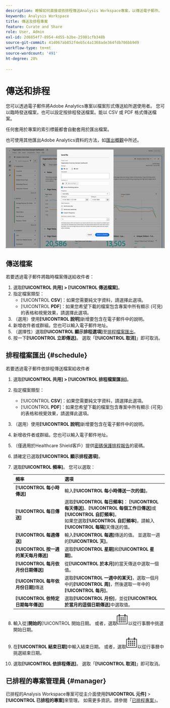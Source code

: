 ```yaml
---
description: 瞭解如何直接或依排程傳送Analysis Workspace專案，以傳送電子郵件。
keywords: Analysis Workspace
title: 傳送及排程專案
feature: Curate and Share
role: User, Admin
exl-id: 2d6854f7-8954-4d55-b2be-25981cfb348b
source-git-commit: 41d067ab852f4eb5c4a1368ade364fdb706bb9d9
workflow-type: tm+mt
source-wordcount: '491'
ht-degree: 28%

---
```


# 傳送和排程

您可以透過電子郵件將Adobe Analytics專案以檔案形式傳送給所選使用者。 您可以臨時發送檔案，也可以設定按排程發送檔案。能以 CSV 或 PDF 格式傳送檔案。

任何套用於專案的索引標籤都會自動套用於匯出檔案。

也可使用其他匯出Adobe Analytics資料的方法，如[匯出概觀](/help/export/home.md)中所述。

![傳送檔案](assets/send-file.png)

## 傳送檔案

若要透過電子郵件將臨時檔案傳送給收件者：

1. 選取&#x200B;**[!UICONTROL 共用] > [!UICONTROL 傳送檔案]**。
1. 指定檔案類型：
   * [!UICONTROL **CSV**]：如果您需要純文字資料，請選擇此選項。
   * [!UICONTROL **PDF**]：如果您希望下載的檔案包含專案中所有顯示 (可見) 的表格和視覺效果，請選擇此選項。
1. （選用）使用&#x200B;**[!UICONTROL 說明]**&#x200B;新增要包含在電子郵件中的說明。
1. 新增收件者或群組。您也可以輸入電子郵件地址。
1. （選擇性）選取&#x200B;**[!UICONTROL 顯示排程選項]**&#x200B;至[排程檔案匯出](#schedule-file-export)。
1. 按一下&#x200B;**[!UICONTROL 立即傳送]**。 選取「**[!UICONTROL 取消]**」即可取消。


## 排程檔案匯出 {#schedule}

若要透過電子郵件依排程傳送檔案給收件者

1. 選取&#x200B;**[!UICONTROL 共用] > [!UICONTROL 排程檔案匯出]**。
1. 指定檔案類型：
   * [!UICONTROL **CSV**]：如果您需要純文字資料，請選擇此選項。
   * [!UICONTROL **PDF**]：如果您希望下載的檔案包含專案中所有顯示 (可見) 的表格和視覺效果，請選擇此選項。
1. （選用）使用&#x200B;**[!UICONTROL 說明]**&#x200B;新增要包含在電子郵件中的說明。
1. 新增收件者或群組。您也可以輸入電子郵件地址。
1. （僅適用於Healthcare Shield客戶）提供[密碼保護排程報告](#password-protect-a-new-scheduled-project)的密碼。
1. 請確定已選取&#x200B;**[!UICONTROL 顯示排程選項]**。
1. 選取&#x200B;**[!UICONTROL 頻率]**。 您可以選取：

   | 頻率 | 選項 |
   |---|---|
   | **[!UICONTROL 每小時傳送]** | 輸入&#x200B;**[!UICONTROL 每小時傳送一次的值]**。 |
   | **[!UICONTROL 每日傳送]** | 選取&#x200B;**[!UICONTROL 每日頻率]**： **[!UICONTROL 每天傳送]**、**[!UICONTROL 每個工作日傳送]**&#x200B;或&#x200B;**[!UICONTROL 自訂頻率]**。<br/>如果您選取&#x200B;**[!UICONTROL 自訂頻率]**，請輸入&#x200B;**[!UICONTROL 每隔]**&#x200B;天傳送的值。 |
   | **[!UICONTROL 每週傳送]** | 輸入&#x200B;**[!UICONTROL 每週]**&#x200B;傳送的值。 並選取一週的&#x200B;**[!UICONTROL 天]**。 |
   | **[!UICONTROL 按一週的某天每月傳送]** | 選取&#x200B;**[!UICONTROL 星期]**&#x200B;和&#x200B;**[!UICONTROL 星期]**。 |
   | **[!UICONTROL 每月依月份日期傳送]** | 從&#x200B;**[!UICONTROL 於本月]**&#x200B;的當天傳送中選取一個值。 |
   | **[!UICONTROL 每年依月份日期]**&#x200B;傳送 | 選取&#x200B;**[!UICONTROL 一週中的某天]**，選取一個月中的&#x200B;**[!UICONTROL 周]**，然後選取一年中的&#x200B;**[!UICONTROL 每月]**。 |
   | **[!UICONTROL 依特定日期每年傳送]** | 選取&#x200B;**[!UICONTROL 月份]**，並從&#x200B;**[!UICONTROL 於當月的這個日期傳送]**&#x200B;中選取值。 |

1. 輸入從&#x200B;]**開始的**[!UICONTROL &#x200B;開始日期。 或者，選取![行事曆](/help/assets/icons/Calendar.svg)以從行事曆中挑選開始日期。

1. 在&#x200B;**[!UICONTROL 結束日期]**&#x200B;中輸入結束日期。 或者，選取![行事曆](/help/assets/icons/Calendar.svg)以從行事曆中挑選結束日期。
1. 選取&#x200B;**[!UICONTROL 依排程傳送]**。 選取「**[!UICONTROL 取消]**」即可取消。


## 已排程的專案管理員 {#manager}

已排程的Analysis Workspace專案可從主介面使用&#x200B;**[!UICONTROL 元件]** > **[!UICONTROL 已排程的專案]**&#x200B;來管理。 如需更多資訊，請參閱「[已排程專案](/help/components/scheduled-projects-manager.md)」。

<!--
# Schedule projects

From the Workspace **Share menu**, you can send Analysis Workspace projects using email to selected recipients. Files can be sent in CSV or PDF format. After you share scheduled projects, you can edit the schedule settings to modify the frequency, receipient list, or file type using the Scheduled Projects manager.

## Send file now

To send a file immediately to recipients via email:

1. Click **[!UICONTROL Share] > [!UICONTROL Export file]**.
1. Specify the file type:
   * [!UICONTROL **CSV**]: Choose this option if you want plain-text data.
   * [!UICONTROL **PDF**]: Choose this option if you want the downloaded file to contain all the displayed (visible) tables and visualizations in the project.
1. (Optional) Add a description to include in the email to explain the file being received. 
1. Add recipients or groups. Email addresses can also be entered. 
1. Click **[!UICONTROL Send Now]**.
1. (Optional) Click **[!UICONTROL Show scheduling options]** to specify a delivery schedule.

![Send file now](assets/send-file-now.png)

## Send file on schedule

To send a file on a recurring schedule to recipients via email:

1. Click **[!UICONTROL Share] > [!UICONTROL Schedule file export]**.
1. Specify the file type (CSV or PDF).
1. (Optional) Add a description that will be included in the email to explain the file being received. 
1. Add recipients or groups. Email addresses can also be entered. 
1. Specify the range the schedule should be delivered over by modifying Starting on and Ending on inputs. The end date must be within a year from the day the schedule is created or modified.
1. Specify the delivery frequency. Each frequency allows for different customizations. 
1. Click **[!UICONTROL Send on schedule]**.

![](assets/send-on-schedule.png)

## Manage scheduled projects

When you manage scheduled projects, you can edit and delete recurring project schedules:

*  Change the file type (.csv or PDF)
*  Update the project description
*  Add or remove recipients
*  Change the frequency


Scheduled Analysis Workspace projects can be managed under **Analytics > Components > Scheduled Projects**.

For more information, see [Scheduled projects](/help/components/scheduled-projects-manager.md)
-->
